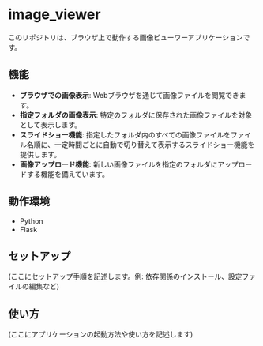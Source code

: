 # image_viewer

このリポジトリは、ブラウザ上で動作する画像ビューワーアプリケーションです。

## 機能

- **ブラウザでの画像表示**: Webブラウザを通じて画像ファイルを閲覧できます。
- **指定フォルダの画像表示**: 特定のフォルダに保存された画像ファイルを対象として表示します。
- **スライドショー機能**: 指定したフォルダ内のすべての画像ファイルをファイル名順に、一定時間ごとに自動で切り替えて表示するスライドショー機能を提供します。
- **画像アップロード機能**: 新しい画像ファイルを指定のフォルダにアップロードする機能を備えています。

## 動作環境

- Python
- Flask

## セットアップ

(ここにセットアップ手順を記述します。例: 依存関係のインストール、設定ファイルの編集など)

## 使い方

(ここにアプリケーションの起動方法や使い方を記述します)